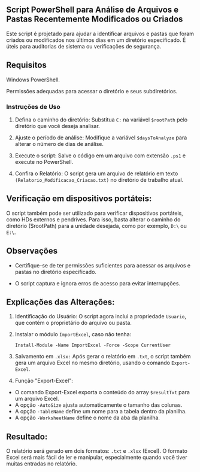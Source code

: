 ## Script PowerShell para Análise de Arquivos e Pastas Recentemente Modificados ou Criados

Este script é projetado para ajudar a identificar arquivos e pastas que foram criados ou modificados nos últimos dias em um diretório especificado. 
É úteis para auditorias de sistema ou verificações de segurança.

## Requisitos

Windows PowerShell.

Permissões adequadas para acessar o diretório e seus subdiretórios.

### Instruções de Uso

1. Defina o caminho do diretório: Substitua ```C:``` na variável ```$rootPath``` pelo diretório que você deseja analisar.

2. Ajuste o período de análise: Modifique a variável ```$daysToAnalyze``` para alterar o número de dias de análise.

3. Execute o script: Salve o código em um arquivo com extensão ```.ps1``` e execute no PowerShell.

4. Confira o Relatório: O script gera um arquivo de relatório em texto ```(Relatorio_Modificacao_Criacao.txt)``` no diretório de trabalho atual.

## Verificação em dispositivos portáteis:

O script também pode ser utilizado para verificar dispositivos portáteis, como HDs externos e pendrives. Para isso, basta alterar o caminho do diretório ($rootPath) para a unidade desejada, como por exemplo, ```D:\``` ou ```E:\```.

## Observações

- Certifique-se de ter permissões suficientes para acessar os arquivos e pastas no diretório especificado.

- O script captura e ignora erros de acesso para evitar interrupções.


## Explicações das Alterações:

1. Identificação do Usuário: O script agora inclui a propriedade ```Usuario```, que contém o proprietário do arquivo ou pasta.
   
2. Instalar o módulo ```ImportExcel```, caso não tenha:
   
   ```
   Install-Module -Name ImportExcel -Force -Scope CurrentUser
   ```
3. Salvamento em ```.xlsx:``` Após gerar o relatório em ```.txt```, o script também gera um arquivo Excel no mesmo diretório, usando o comando ```Export-Excel```.


4. Função "Export-Excel":  
- O comando Export-Excel exporta o conteúdo do array ```$resultTxt``` para um arquivo Excel.
- A opção ```-AutoSize``` ajusta automaticamente o tamanho das colunas.
- A opção ```-TableName``` define um nome para a tabela dentro da planilha.
- A opção ```-WorksheetName``` define o nome da aba da planilha.

## Resultado:
O relatório será gerado em dois formatos: ```.txt``` e ```.xlsx``` (Excel).
O formato Excel será mais fácil de ler e manipular, especialmente quando você tiver muitas entradas no relatório.
